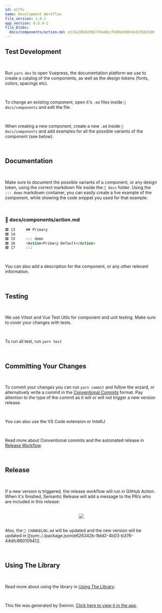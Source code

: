 ```yaml
---
id: o175v
name: Development Workflow
file_version: 1.0.2
app_version: 0.8.9-2
file_blobs:
  docs/components/action.md: e116a30b82082794a8bcfb09eb9bb3ed235b2580
---
```


## Test Development

<br/>

Run `yarn dev` to open Vuepress, the documentation platform we use to create a catalog of the components, as well as the design tokens (fonts, colors, spacings etc).

<br/>

To change an existing component, open it's `.md` files inside `📄 docs/components` and edit the file.

<br/>

When creating a new component, create a new `.md` inside `📄 docs/components` and add examples for all the possible variants of the component (see below).

<br/>

## Documentation

<br/>

Make sure to document the possible variants of a component, or any design token, using the correct markdown file inside the `📄 docs` folder. Using the `::: demo` markdown container, you can easily create a live example of the component, while showing the code snippet you used for that example:

<br/>

<!-- NOTE-swimm-snippet: the lines below link your snippet to Swimm -->
### 📄 docs/components/action.md
```markdown
🟩 13     ## Primary
🟩 14     
🟩 15     ::: demo
🟩 16     <Action>Primary Default</Action>
🟩 17     :::
```

<br/>

You can also add a description for the component, or any other relevant information.

<br/>

## Testing

<br/>

We use Vitest and Vue Test Utils for component and unit testing. Make sure to cover your changes with tests.

<br/>

To run all test, run `yarn test`

<br/>

## Committing Your Changes

<br/>

To commit your changes you can run `yarn commit` and follow the wizard, or alternatively write a commit in the [Conventional Commits](https://www.conventionalcommits.org/en/v1.0.0/) format. Pay attention to the type of the commit as it will or will not trigger a new version release.

<br/>

You can also use the VS Code extension or IntelliJ

<br/>

Read more about Conventional commits and the automated release in [Release Workflow](release-workflow.lnjwx.sw.md).

<br/>

## Release

<br/>

If a new version is triggered, the release workflow will run in GitHub Action. When it's finished, Semantic Release will add a message to the PR/s who are included in this release:

<br/>

<div align="center"><img src="https://firebasestorage.googleapis.com/v0/b/swimmio-content/o/repositories%2Fpw8tVz0TAgLaoHABDlsw%2F2bc25b5d-0d79-43ab-9714-f5d7b4ccd520.png?alt=media&token=b9dac950-10ab-407a-bab0-787e6a16e414" style="width:'50%'"/></div>

<br/>

Also, the `📄 CHANGELOG.md` will be updated and the new version will be updated in [[sym:././package.json(e626242b-9dd2-4b03-b376-44dfc8601094)]].

<br/>

## Using The Library

<br/>

Read more about using the library in [Using The Library](using-the-library.bc324.sw.md).

<br/>

This file was generated by Swimm. [Click here to view it in the app](https://app.swimm.io/repos/pw8tVz0TAgLaoHABDlsw/docs/o175v).